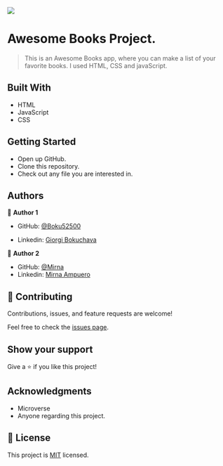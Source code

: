 ![](https://img.shields.io/badge/Microverse-blueviolet)

# Awesome Books Project.

> This is an Awesome Books app, where you can make a list of your favorite books. I used HTML, CSS and javaScript.

## Built With 

- HTML
- JavaScript
- CSS

## Getting Started

- Open up GitHub.
- Clone this repository.
- Check out any file you are interested in.

## Authors

👤 **Author 1**

- GitHub: [@Boku52500](https://github.com/Boku52500)

- Linkedin: [Giorgi Bokuchava](https://www.linkedin.com/in/giorgi-bokuchava-430252240/)

👤 **Author 2**

- GitHub: [@Mirna](https://github.com/M1rn4)
- Linkedin: [Mirna Ampuero](https://www.linkedin.com/in/mirna-ampuero-caro/)



## 🤝 Contributing

Contributions, issues, and feature requests are welcome!

Feel free to check the [issues page](../../issues/).

## Show your support

Give a ⭐️ if you like this project!

## Acknowledgments

- Microverse
- Anyone regarding this project.

## 📝 License

This project is [MIT](./LICENSE) licensed.
